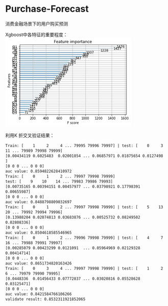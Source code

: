 # Purchase-Forecast
消费金融场景下的用户购买预测

Xgboost中各特征的重要程度：<br>
![png](output_5_1.png) <br>

利用K 折交叉验证结果：<br>

    Train: [    1     2     4 ... 79995 79996 79997] | test: [    0     3    11 ... 79989 79998 79999] 
    [0.00434119 0.6025483  0.02001854 ... 0.06857971 0.01875654 0.0127498 ]
    [0 0 0 ... 0 0 0] 
    auc value: 0.8594822628410972 
    Train: [    0     1     2 ... 79997 79998 79999] 
    test: [    9    10    14 ... 79983 79986 79993] 
    [0.00735165 0.00394151 0.00457977 ... 0.03798921 0.17798391 0.00655987]
    [0 0 0 ... 0 0 0]
    auc value: 0.8488798809032697
    Train: [    0     1     2 ... 79997 79998 79999] | test: [    5    13    20 ... 79992 79994 79996]
    [0.13988204 0.02074813 0.03683876 ... 0.00525732 0.08249502 0.02808336]
    [0 0 0 ... 0 0 0]
    auc value: 0.8504618585546965
    Train: [    0     1     2 ... 79996 79998 79999] | test: [    4     7    16 ... 79988 79991 79997]
    [0.00285079 0.00423299 0.0121091  ... 0.05964969 0.02129328 0.00414714]
    [0 0 0 ... 0 0 0]
    auc value: 0.8651734820163426
    Train: [    0     3     4 ... 79997 79998 79999] | test: [    1     2     6 ... 79979 79990 79995] 
    [0.0448336  0.01456433 0.07772837 ... 0.03020816 0.05528628 0.03125471]
    [0 0 0 ... 0 0 0]
    auc value: 0.8421584766106266
    validate result: 0.8532311921852065